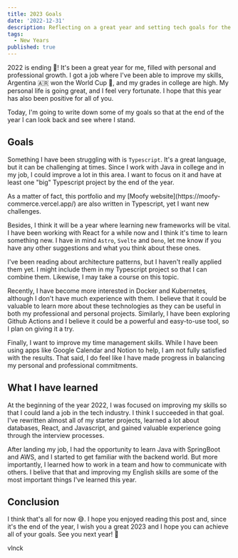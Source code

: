```yaml
---
title: 2023 Goals
date: '2022-12-31'
description: Reflecting on a great year and setting tech goals for the future, as 2022 comes to a close, join me in reflecting on the year's personal and professional growth and setting goals for the tech challenges ahead.
tags:
  - New Years
published: true
---
```


2022 is ending 🍻! It's been a great year for me, filled with personal and professional growth. I got a job where I've been able to improve my skills, Argentina 🇦🇷 won the World Cup 🎉, and my grades in college are high. My personal life is going great, and I feel very fortunate. I hope that this year has also been positive for all of you.

Today, I'm going to write down some of my goals so that at the end of the year I can look back and see where I stand.

## Goals

Something I have been struggling with is `Typescript`. It's a great language, but it can be challenging at times. Since I work with Java in college and in my job, I could improve a lot in this area. I want to focus on it and have at least one "big" Typescript project by the end of the year.

<AlertMd variant='emerald'>
As a matter of fact, this portfolio and my [Moofy website](https://moofy-commerce.vercel.app/) are also written in Typescript, yet I want new challenges.
</AlertMd>

Besides, I think it will be a year where learning new frameworks will be vital. I have been working with React for a while now and I think it's time to learn something new. I have in mind `Astro`, `Svelte` and `Deno`, let me know if you have any other suggestions and what you think about these ones.

I've been reading about architecture patterns, but I haven't really applied them yet. I might include them in my Typescript project so that I can combine them. Likewise, I may take a course on this topic.

Recently, I have become more interested in Docker and Kubernetes, although I don't have much experience with them. I believe that it could be valuable to learn more about these technologies as they can be useful in both my professional and personal projects. Similarly, I have been exploring Github Actions and I believe it could be a powerful and easy-to-use tool, so I plan on giving it a try.

Finally, I want to improve my time management skills. While I have been using apps like Google Calendar and Notion to help, I am not fully satisfied with the results. That said, I do feel like I have made progress in balancing my personal and professional commitments.

## What I have learned

At the beginning of the year 2022, I was focused on improving my skills so that I could land a job in the tech industry. I think I succeeded in that goal. I've rewritten almost all of my starter projects, learned a lot about databases, React, and Javascript, and gained valuable experience going through the interview processes.

After landing my job, I had the opportunity to learn Java with SpringBoot and AWS, and I started to get familiar with the backend world. But more importantly, I learned how to work in a team and how to communicate with others. I belive that that and improving my English skills are some of the most important things I've learned this year.

## Conclusion

I think that's all for now 😅. I hope you enjoyed reading this post and, since it's the end of the year, I wish you a great 2023 and I hope you can achieve all of your goals. See you next year! 🎉

vlnck
